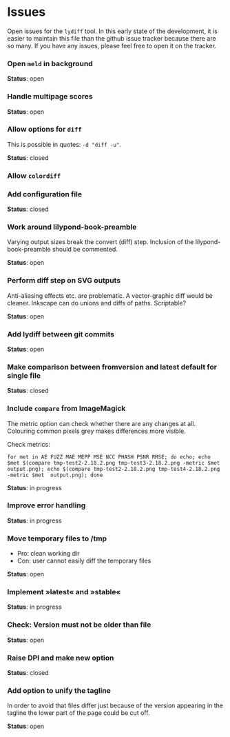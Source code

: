 # Issues

Open issues for the `lydiff` tool. In this early state of the development, it is easier to maintain this file than the github issue tracker because there are so many. If you have any issues, please feel free to open it on the tracker.

### Open `meld` in background

**Status**: open

### Handle multipage scores
**Status**: open

### Allow options for `diff`
This is possible in quotes: `-d "diff -u"`.

**Status**: closed

### Allow `colordiff`

### Add configuration file
**Status**: closed

### Work around lilypond-book-preamble
Varying output sizes break the convert (diff) step.
Inclusion of the lilypond-book-preamble should be commented.

**Status**: open

### Perform diff step on SVG outputs

Anti-aliasing effects etc. are problematic. A vector-graphic diff would be cleaner. Inkscape can do unions and diffs of paths. Scriptable?

**Status**: open

### Add lydiff between git commits

**Status**: open

### Make comparison between fromversion and latest default for single file

**Status**: closed

### Include `compare` from ImageMagick
The metric option can check whether there are any changes at all. Colouring common pixels grey makes differences more visible.

Check metrics:

```for met in AE FUZZ MAE MEPP MSE NCC PHASH PSNR RMSE; do echo; echo $met $(compare tmp-test2-2.18.2.png tmp-test3-2.18.2.png -metric $met  output.png); echo $(compare tmp-test2-2.18.2.png tmp-test4-2.18.2.png -metric $met  output.png); done```

**Status**: in progress

### Improve error handling

**Status**: in progress

### Move temporary files to /tmp

* Pro: clean working dir
* Con: user cannot easily diff the temporary files

**Status**: open

### Implement »latest« and »stable«

**Status**: in progress

### Check: Version must not be older than file

**Status**: open

### Raise DPI and make new option

**Status**: closed

### Add option to unify the tagline

In order to avoid that files differ just because of the version
appearing in the tagline the lower part of the page could be
cut off.

**Status**: open
